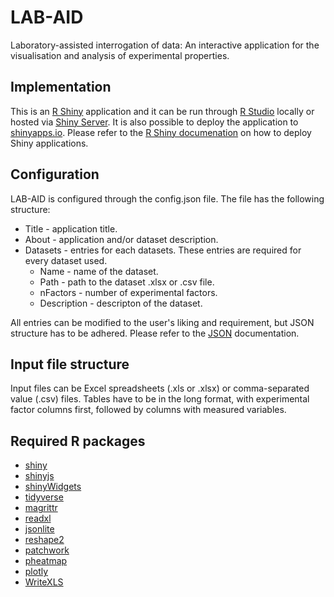 # LAB-AID
Laboratory-assisted interrogation of data: An interactive application for the visualisation and analysis of experimental properties.

## Implementation
This is an [R Shiny](https://shiny.rstudio.com/) application and it can be run through [R Studio](https://www.rstudio.com/) locally or hosted via [Shiny Server](https://www.rstudio.com/products/shiny/shiny-server/). It is also possible to deploy the application to [shinyapps.io](https://www.shinyapps.io/). 
Please refer to the [R Shiny documenation](https://www.rdocumentation.org/packages/shiny/versions/1.3.2) on how to deploy Shiny applications.

## Configuration
LAB-AID is configured through the config.json file. The file has the following structure:

- Title - application title. 
- About - application and/or dataset description.
- Datasets - entries for each datasets. These entries are required for every dataset used.
  - Name - name of the dataset.
  - Path - path to the dataset .xlsx or .csv file.
  - nFactors - number of experimental factors.
  - Description - descripton of the dataset.

All entries can be modified to the user's liking and requirement, but JSON structure has to be adhered. Please refer to the [JSON](https://www.json.org/) documentation.

## Input file structure
Input files can be Excel spreadsheets (.xls or .xlsx) or comma-separated value (.csv) files. Tables have to be in the long format, with experimental factor columns first, followed by columns with measured variables.

## Required R packages
- [shiny](https://cran.r-project.org/web/packages/shiny/index.html)
- [shinyjs](https://cran.r-project.org/web/packages/shinyjs/index.html)
- [shinyWidgets](https://github.com/dreamRs/shinyWidgets)
- [tidyverse](https://cran.r-project.org/web/packages/tidyverse/index.html)
- [magrittr](https://cran.r-project.org/web/packages/magrittr/index.html)
- [readxl](https://cran.r-project.org/web/packages/readxl/index.html)
- [jsonlite](https://cran.r-project.org/web/packages/jsonlite/index.html)
- [reshape2](https://cran.r-project.org/web/packages/reshape2/index.html)
- [patchwork](https://github.com/thomasp85/patchwork)
- [pheatmap](https://cran.r-project.org/web/packages/pheatmap/index.html)
- [plotly](https://cran.r-project.org/web/packages/plotly/index.html)
- [WriteXLS](https://cran.r-project.org/web/packages/WriteXLS/index.html)
